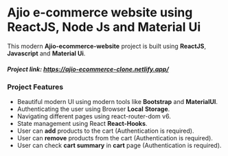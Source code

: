 #  **Ajio e-commerce website using ReactJS, Node Js and Material Ui**

This modern **Ajio-ecommerce-website** project is built using **ReactJS**, **Javascript** and **Material Ui**.

##### Project link: https://ajio-ecommerce-clone.netlify.app/

### Project Features
- Beautiful modern UI using modern tools like **Bootstrap** and **MaterialUI**.
- Authenticating the user using Browser **Local** **Storage**.
- Navigating different pages using react-router-dom v6.
- State management using React **React-Hooks**.
- User can **add** products to the cart (Authentication is required).
- User can **remove** products from the cart (Authentication is required).
- User can check **cart summary** in **cart** page (Authentication is required).
